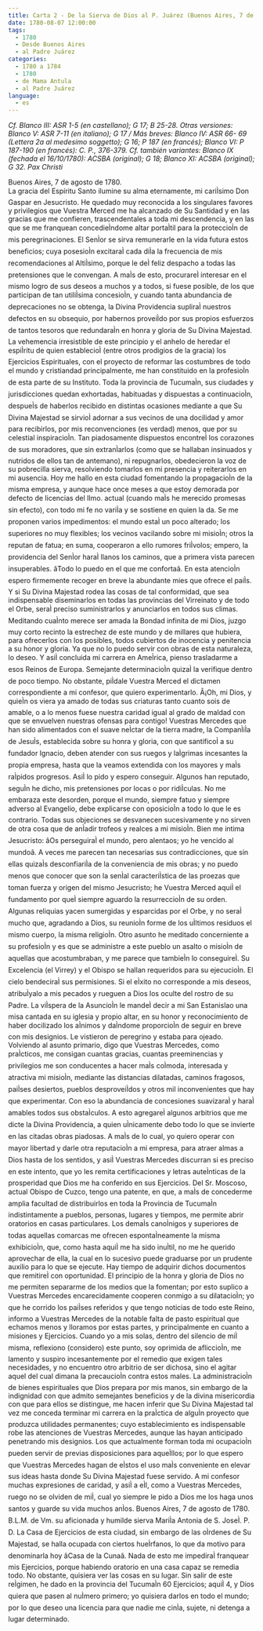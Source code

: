 ```yaml
---
title: Carta 2 - De la Sierva de Dios al P. Juárez (Buenos Aires, 7 de agosto de 1780).
date: 1780-08-07 12:00:00
tags:
  - 1780
  - Desde Buenos Aires
  - al Padre Juárez
categories:
  - 1780 a 1784
  - 1780
  - de Mama Antula
  - al Padre Juárez
language:
  - es
---
```

_Cf. Blanco III: ASR 1-5 (en castellano); G 17; B 25-28.
Otras versiones: Blanco V: ASR 7-11 (en italiano); G 17 / Más breves: Blanco IV: ASR 66- 69 (Lettera 2a al medesimo soggetto); G 16; P 187 (en francés); Blanco VI: P 187-190 (en francés): C. P., 376-379.
Cf. también variantes: Blanco IX (fechada el 16/10/1780): ACSBA (original); G 18; Blanco XI: ACSBA (original); G 32.
Pax Christi_

<div align="left">
Buenos Aires, 7 de agosto de 1780.
</div>
La gracia del Espíritu Santo ilumine su alma eternamente, mi cariÌsimo Don Gaspar en Jesucristo. He quedado muy reconocida a los singulares favores y privilegios que Vuestra Merced me ha alcanzado de Su Santidad y en las gracias que me confieren, trascendentales a toda mi descendencia, y en las que se me franquean concedieÌndome altar portaÌtil para la proteccioÌn de mis peregrinaciones. El SenÌor se sirva remunerarle en la vida futura estos beneficios; cuya posesioÌn excitaraÌ cada diÌa la frecuencia de mis recomendaciones al AltiÌsimo, porque le deÌ feliz despacho a todas las pretensiones que le convengan. A maÌs de esto, procurareÌ interesar en el mismo logro de sus deseos a muchos y a todos, si fuese posible, de los que participan de tan utiliÌsima concesioÌn, y cuando tanta abundancia de deprecaciones no se obtenga, la Divina Providencia supliraÌ nuestros defectos en su obsequio, por habernos proveiÌdo por sus propios esfuerzos de tantos tesoros que redundaraÌn en honra y gloria de Su Divina Majestad.
La vehemencia irresistible de este principio y el anhelo de heredar el espiÌritu de quien establecioÌ (entre otros prodigios de la gracia) los Ejercicios Espirituales, con el proyecto de reformar las costumbres de todo el mundo y cristiandad principalmente, me han constituido en la profesioÌn de esta parte de su Instituto.
Toda la provincia de TucumaÌn, sus ciudades y jurisdicciones quedan exhortadas, habituadas y dispuestas a continuacioÌn, despueÌs de haberlos recibido en distintas ocasiones mediante a que Su Divina Majestad se sirvioÌ adornar a sus vecinos de una docilidad y amor para recibirlos, por mis reconvenciones (es verdad) menos, que por su celestial inspiracioÌn. Tan piadosamente dispuestos encontreÌ los corazones de sus moradores, que sin extranÌarlos (como que se hallaban insinuados y nutridos de ellos tan de antemano), ni repugnarlos, obedecieron la voz de su pobrecilla sierva, resolviendo tomarlos en mi presencia y reiterarlos en mi ausencia.
Hoy me hallo en esta ciudad fomentando la propagacioÌn de la misma empresa, y aunque hace once meses a que estoy demorada por defecto de licencias del Ilmo. actual (cuando maÌs he merecido promesas sin efecto), con todo mi fe no variÌa y se sostiene en quien la da. Se me proponen varios impedimentos: el mundo estaÌ un poco alterado; los superiores no muy flexibles; los vecinos vacilando sobre mi misioÌn; otros la reputan de fatua; en suma, cooperaron a ello rumores friÌvolos; empero, la providencia del SenÌor haraÌ llanos los caminos, que a primera vista parecen insuperables. âTodo lo puedo en el que me confortaâ. En esta atencioÌn espero firmemente recoger en breve la abundante mies que ofrece el paiÌs. Y si Su Divina Majestad rodea las cosas de tal conformidad, que sea indispensable diseminarlos en todas las provincias del Virreinato y de todo el Orbe, seraÌ preciso suministrarlos y anunciarlos en todos sus climas.
Meditando cuaÌnto merece ser amada la Bondad infinita de mi Dios, juzgo muy corto recinto la estrechez de este mundo y de millares que hubiera, para ofrecerlos con los posibles, todos cubiertos de inocencia y penitencia a su honor y gloria. Ya que no lo puedo servir con obras de esta naturaleza, lo deseo.
 Y asiÌ concluida mi carrera en AmeÌrica, pienso trasladarme a esos Reinos de Europa. Semejante determinacioÌn quizaÌ la verifique dentro de poco tiempo. No obstante, piÌdale Vuestra Merced el dictamen correspondiente a mi confesor, que quiero experimentarlo. Â¡Oh, mi Dios, y quieÌn os viera ya amado de todas sus criaturas tanto cuanto sois de amable, o a lo menos fuese nuestra caridad igual al grado de maldad con que se envuelven nuestras ofensas para contigo!
Vuestras Mercedes que han sido alimentados con el suave neÌctar de la tierra madre, la CompanÌiÌa de JesuÌs, establecida sobre su honra y gloria, con que santificoÌ a su fundador Ignacio, deben atender con sus ruegos y laÌgrimas incesantes la propia empresa, hasta que la veamos extendida con los mayores y maÌs raÌpidos progresos. AsiÌ lo pido y espero conseguir.
Algunos han reputado, seguÌn he dicho, mis pretensiones por locas o por ridiÌculas. No me embaraza este desorden, porque el mundo, siempre fatuo y siempre adverso al Evangelio, debe explicarse con oposicioÌn a todo lo que le es contrario. Todas sus objeciones se desvanecen sucesivamente y no sirven de otra cosa que de anÌadir trofeos y realces a mi misioÌn. Bien me intima Jesucristo: âOs perseguiraÌ el mundo, pero alentaos; yo he vencido al mundoâ. A veces me parecen tan necesarias sus contradicciones, que sin ellas quizaÌs desconfiariÌa de la conveniencia de mis obras; y no puedo menos que conocer que son la senÌal caracteriÌstica de las proezas que toman fuerza y origen del mismo Jesucristo; he Vuestra Merced aquiÌ el fundamento por queÌ siempre aguardo la resurreccioÌn de su orden. Algunas reliquias yacen sumergidas y esparcidas por el Orbe, y no seraÌ mucho que, agradando a Dios, su reunioÌn forme de los uÌltimos residuos el mismo cuerpo, la misma religioÌn.
Otro asunto he meditado concerniente a su profesioÌn y es que se administre a este pueblo un asalto o misioÌn de aquellas que acostumbraban, y me parece que tambieÌn lo conseguireÌ. Su Excelencia (el Virrey) y el Obispo se hallan requeridos para su ejecucioÌn. El cielo bendeciraÌ sus permisiones. Si el eÌxito no corresponde a mis deseos, atribuÌyalo a mis pecados y rueguen a Dios los oculte del rostro de su Padre.
La viÌspera de la AsuncioÌn le mandeÌ decir a mi San Estanislao una misa cantada en su iglesia y propio altar, en su honor y reconocimiento de haber docilizado los aÌnimos y daÌndome proporcioÌn de seguir en breve con mis designios. Le vistieron de peregrino y estaba para ojeado.
Volviendo al asunto primario, digo que Vuestras Mercedes, como praÌcticos, me consigan cuantas gracias, cuantas preeminencias y privilegios me son conducentes a hacer maÌs coÌmoda, interesada y atractiva mi misioÌn, mediante las distancias dilatadas, caminos fragosos, paiÌses desiertos, pueblos desproveiÌdos y otros mil inconvenientes que hay que experimentar. Con eso la abundancia de concesiones suavizaraÌ y haraÌ amables todos sus obstaÌculos. A esto agregareÌ algunos arbitrios que me dicte la Divina Providencia, a quien uÌnicamente debo todo lo que se invierte en las citadas obras piadosas. A maÌs de lo cual, yo quiero operar con mayor libertad y darle otra reputacioÌn a mi empresa, para atraer almas a Dios hasta de los sentidos, y asiÌ Vuestras Mercedes discurran si es preciso en este intento, que yo les remita certificaciones y letras auteÌnticas de la prosperidad que Dios me ha conferido en sus Ejercicios.
Del Sr. Moscoso, actual Obispo de Cuzco, tengo una patente, en que, a maÌs de concederme amplia facultad de distribuirlos en toda la Provincia de TucumaÌn indistintamente a pueblos, personas, lugares y tiempos, me permite abrir oratorios en casas particulares. Los demaÌs canoÌnigos y superiores de todas aquellas comarcas me ofrecen espontaÌneamente la misma exhibicioÌn, que, como hasta aquiÌ me ha sido inuÌtil, no me he querido aprovechar de ella, la cual en lo sucesivo puede graduarse por un prudente auxilio para lo que se ejecute. Hay tiempo de adquirir dichos documentos que remitireÌ con oportunidad.
El principio de la honra y gloria de Dios no me permiten separarme de los medios que la fomentan; por esto suplico a Vuestras Mercedes encarecidamente cooperen conmigo a su dilatacioÌn; yo que he corrido los paiÌses referidos y que tengo noticias de todo este Reino, informo a Vuestras Mercedes de la notable falta de pasto espiritual que echamos menos y lloramos por estas partes, y principalmente en cuanto a misiones y Ejercicios. Cuando yo a mis solas, dentro del silencio de miÌ misma, reflexiono (considero) este punto, soy oprimida de afliccioÌn, me lamento y suspiro incesantemente por el remedio que exigen tales necesidades, y no encuentro otro arbitrio de ser dichosa, sino el agitar aquel del cual dimana la precaucioÌn contra estos males.
La administracioÌn de bienes espirituales que Dios prepara por mis manos, sin embargo de la indignidad con que admito semejantes beneficios y de la divina misericordia con que para ellos se distingue, me hacen inferir que Su Divina Majestad tal vez me conceda terminar mi carrera en la praÌctica de alguÌn proyecto que produzca utilidades permanentes; cuyo establecimiento es indispensable robe las atenciones de Vuestras Mercedes, aunque las hayan anticipado penetrando mis designios. Los que actualmente forman toda mi ocupacioÌn pueden servir de previas disposiciones para aqueÌllos; por lo que espero que Vuestras Mercedes hagan de eÌstos el uso maÌs conveniente en elevar sus ideas hasta donde Su Divina Majestad fuese servido.
A mi confesor muchas expresiones de caridad, y asiÌ a eÌl, como a Vuestras Mercedes, ruego no se olviden de miÌ, cual yo siempre le pido a Dios me los haga unos santos y guarde su vida muchos anÌos.
Buenos Aires, 7 de agosto de 1780. B.L.M. de Vm. su aficionada y humilde sierva MariÌa Antonia de S. JoseÌ.
P. D. La Casa de Ejercicios de esta ciudad, sin embargo de las oÌrdenes de Su Majestad, se halla ocupada con ciertos hueÌrfanos, lo que da motivo para denominarla hoy âCasa de la Cunaâ. Nada de esto me impediraÌ franquear mis Ejercicios, porque habiendo oratorio en una casa capaz se remedia todo. No obstante, quisiera ver las cosas en su lugar. Sin salir de este reÌgimen, he dado en la provincia del TucumaÌn 60 Ejercicios; aquiÌ 4, y Dios quiera que pasen al nuÌmero primero; yo quisiera darlos en todo el mundo; por lo que deseo una licencia para que nadie me cinÌa, sujete, ni detenga a lugar determinado.
